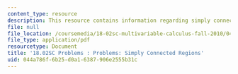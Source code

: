 ```yaml
---
content_type: resource
description: This resource contains information regarding simply connected regions.
file: null
file_location: /coursemedia/18-02sc-multivariable-calculus-fall-2010/044a786f6b25d0a16387906e2555b31c_MIT18_02SC_pb_94_quest.pdf
file_type: application/pdf
resourcetype: Document
title: '18.02SC Problems : Problems: Simply Connected Regions'
uid: 044a786f-6b25-d0a1-6387-906e2555b31c
---
```

